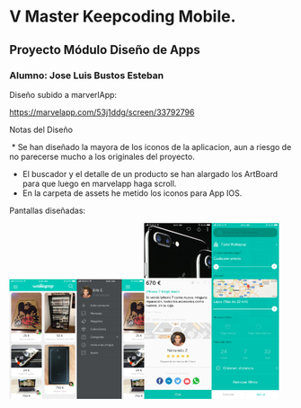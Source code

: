 # V Master Keepcoding Mobile.
## Proyecto Módulo Diseño de Apps
### Alumno: Jose Luis Bustos Esteban

Diseño subido a marverlApp:

https://marvelapp.com/53j1ddg/screen/33792796


Notas del Diseño

  * Se han diseñado la mayora de los iconos de la aplicacion, aun a riesgo de no parecerse mucho a los originales del proyecto.
  * El buscador y el detalle de un producto se han alargado los ArtBoard para que luego en marvelapp haga scroll.
  * En la carpeta de assets he metido los iconos para App IOS.
  

Pantallas diseñadas:

<img src = "https://github.com/joselbe1976/kc_wallapop_proyect_desing/blob/master/screens/01.Principal.png" width="120px"><img src = "https://github.com/joselbe1976/kc_wallapop_proyect_desing/blob/master/screens/02.Menu.png"  width="120px"><img src = "https://github.com/joselbe1976/kc_wallapop_proyect_desing/blob/master/screens/03.ProductDetail.png"  width="120px"><img src = "https://github.com/joselbe1976/kc_wallapop_proyect_desing/blob/master/screens/04.Buscador.png"  width="120px">



